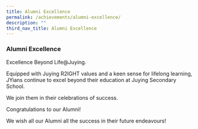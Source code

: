 ```yaml
---
title: Alumni Excellence
permalink: /achievements/alumni-excellence/
description: ""
third_nav_title: Alumni Excellence
---
```

### **Alumni Excellence**
Excellence Beyond Life@Juying.  
  
Equipped with Juying R2IGHT values and a keen sense for lifelong learning, JYians continue to excel beyond their education at Juying Secondary School.   
  
We join them in their celebrations of success.  
  
Congratulations to our Alumni!  
  
We wish all our Alumni all the success in their future endeavours!